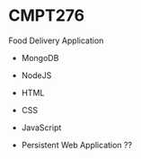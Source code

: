 # CMPT276
Food Delivery Application
- MongoDB
- NodeJS
- HTML
- CSS
- JavaScript

- Persistent Web Application ??
